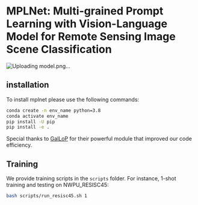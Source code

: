 # MPLNet:  Multi-grained Prompt Learning with Vision-Language Model for Remote Sensing Image Scene Classification
![Uploading model.png…]()

## installation

To install mplnet please use the following commands:

```bash
conda create -n env_name python=3.8
conda activate env_name
pip install -U pip
pip install -e .
```

Special thanks to [GalLoP](https://github.com/MarcLafon/gallop) for their powerful module that improved our code efficiency.

## Training

We provide training scripts in the `scripts` folder. For instance, 1-shot training and testing on NWPU_RESISC45:

```bash
bash scripts/run_resisc45.sh 1
```


